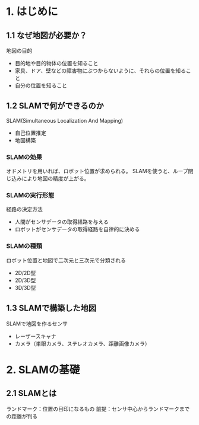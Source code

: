 # 1. はじめに
## 1.1 なぜ地図が必要か？
地図の目的  
- 目的地や目的物体の位置を知ること
- 家具、ドア、壁などの障害物にぶつからないように、それらの位置を知ること
- 自分の位置を知ること
## 1.2 SLAMで何ができるのか
SLAM(Simultaneous Localization And Mapping)
- 自己位置推定
- 地図構築
### SLAMの効果
オドメトリを用いれば、ロボット位置が求められる。
SLAMを使うと、ループ閉じ込みにより地図の精度が上がる。
### SLAMの実行形態
経路の決定方法
- 人間がセンサデータの取得経路を与える
- ロボットがセンサデータの取得経路を自律的に決める
### SLAMの種類
ロボット位置と地図で二次元と三次元で分類される
- 2D/2D型
- 2D/3D型
- 3D/3D型
## 1.3 SLAMで構築した地図
SLAMで地図を作るセンサ
- レーザースキャナ
- カメラ（単眼カメラ、ステレオカメラ、距離画像カメラ）

# 2. SLAMの基礎
## 2.1 SLAMとは
ランドマーク：位置の目印になるもの
前提：センサ中心からランドマークまでの距離が判る

